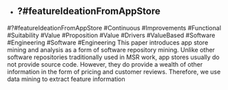 - ## ?#featureIdeationFromAppStore
#?#featureIdeationFromAppStore #Continuous #Improvements #Functional #Suitability #Value #Proposition #Value #Drivers #ValueBased #Software #Engineering #Software #Engineering 
This paper introduces app store mining and analysis as a form of software repository mining. Unlike other software repositories traditionally used in MSR work, app stores usually do not provide source code. However, they do provide a wealth of other information in the form of pricing and customer reviews. Therefore, we use data mining to extract feature information

